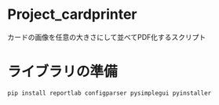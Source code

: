 # Project_cardprinter
カードの画像を任意の大きさにして並べてPDF化するスクリプト

# ライブラリの準備
```
pip install reportlab configparser pysimplegui pyinstaller 
```
